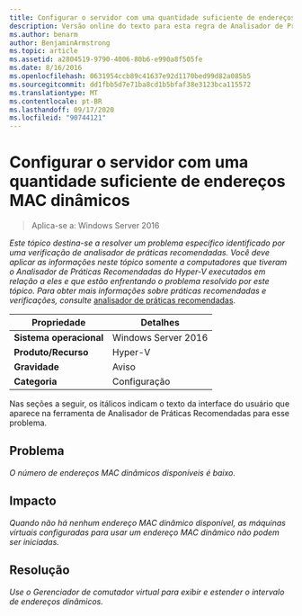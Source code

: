 ```yaml
---
title: Configurar o servidor com uma quantidade suficiente de endereços MAC dinâmicos
description: Versão online do texto para esta regra de Analisador de Práticas Recomendadas.
ms.author: benarm
author: BenjaminArmstrong
ms.topic: article
ms.assetid: a2804519-9790-4006-80b6-e990a8f505fe
ms.date: 8/16/2016
ms.openlocfilehash: 0631954ccb89c41637e92d1170bed99d82a085b5
ms.sourcegitcommit: dd1fbb5d7e71ba8cd1b5bfaf38e3123bca115572
ms.translationtype: MT
ms.contentlocale: pt-BR
ms.lasthandoff: 09/17/2020
ms.locfileid: "90744121"
---
```

# <a name="configure-the-server-with-a-sufficient-amount-of-dynamic-mac-addresses"></a>Configurar o servidor com uma quantidade suficiente de endereços MAC dinâmicos

>Aplica-se a: Windows Server 2016

*Este tópico destina-se a resolver um problema específico identificado por uma verificação de analisador de práticas recomendadas. Você deve aplicar as informações neste tópico somente a computadores que tiveram o Analisador de Práticas Recomendadas do Hyper-V executados em relação a eles e que estão enfrentando o problema resolvido por este tópico. Para obter mais informações sobre práticas recomendadas e verificações, consulte* [analisador de práticas recomendadas](https://go.microsoft.com/fwlink/?LinkId=122786).

|Propriedade|Detalhes|
|-|-|
|**Sistema operacional**|Windows Server 2016|
|**Produto/Recurso**|Hyper-V|
|**Gravidade**|Aviso|
|**Categoria**|Configuração|

Nas seções a seguir, os itálicos indicam o texto da interface do usuário que aparece na ferramenta de Analisador de Práticas Recomendadas para esse problema.

## <a name="issue"></a>Problema

*O número de endereços MAC dinâmicos disponíveis é baixo.*

## <a name="impact"></a>Impacto

*Quando não há nenhum endereço MAC dinâmico disponível, as máquinas virtuais configuradas para usar um endereço MAC dinâmico não podem ser iniciadas.*

## <a name="resolution"></a>Resolução

*Use o Gerenciador de comutador virtual para exibir e estender o intervalo de endereços dinâmicos.*



